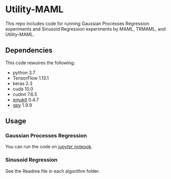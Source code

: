# Utility-MAML
This repo includes code for running Gaussian Processes Regression experiments and Sinusoid Regression experiments by MAML, TRMAML, and Utility-MAML.

## Dependencies
This code rewuires the following: 

- python 3.7
- TensorFlow 1.13.1
- keras 2.3
- cuda 10.0
- cudnn 7.6.5
- [emukit](https://github.com/EmuKit/emukit) 0.4.7
- [gpy](https://gpy.readthedocs.io/en/deploy/) 1.9.9

## Usage
### Gaussian Processes Regression
You can run the code on [jupyter noteook](https://jupyter.org/install.html).

### Sinusoid Regression
See the Readme file in each algorithm folder.
